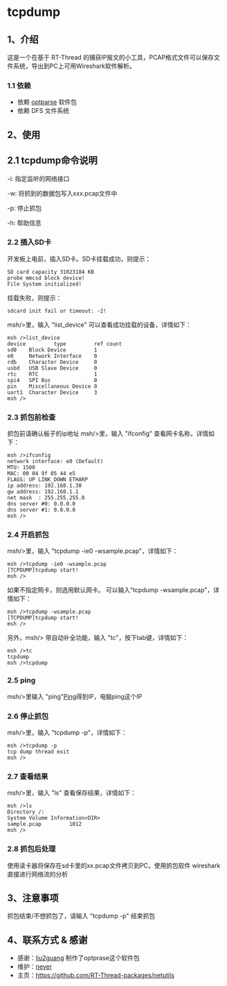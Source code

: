 # tcpdump

## 1、介绍
这是一个在基于 RT-Thread 的捕获IP报文的小工具，PCAP格式文件可以保存文件系统，导出到PC上可用Wireshark软件解析。

### 1.1 依赖

- 依赖 [optparse](https://github.com/liu2guang/optparse) 软件包
- 依赖 DFS 文件系统


## 2、使用

## 2.1 tcpdump命令说明

-i: 指定监听的网络接口

-w: 将抓到的数据包写入xxx.pcap文件中

-p: 停止抓包

-h: 帮助信息

### 2.2 插入SD卡

开发板上电前，插入SD卡。SD卡挂载成功，则提示：
```
SD card capacity 31023104 KB
probe mmcsd block device!
File System initialized!
```

挂载失败，则提示：

```
sdcard init fail or timeout: -2!
```

msh/>里，输入 "list_device" 可以查看成功挂载的设备，详情如下：

```
msh />list_device
device         type         ref count
sd0    Block Device         1       
e0     Network Interface    0       
rdb    Character Device     0       
usbd   USB Slave Device     0                   
rtc    RTC                  1       
spi4   SPI Bus              0       
pin    Miscellaneous Device 0       
uart1  Character Device     3       
msh />
```

### 2.3 抓包前检查

抓包前请确认板子的ip地址
msh/>里，输入 "ifconfig" 查看网卡名称，详情如下：

```
msh />ifconfig
network interface: e0 (Default)
MTU: 1500
MAC: 00 04 9f 05 44 e5 
FLAGS: UP LINK_DOWN ETHARP
ip address: 192.168.1.30
gw address: 192.168.1.1
net mask  : 255.255.255.0
dns server #0: 0.0.0.0
dns server #1: 0.0.0.0
msh />
```

### 2.4 开启抓包

msh/>里，输入 "tcpdump -ie0 -wsample.pcap"，详情如下：

```
msh />tcpdump -ie0 -wsample.pcap
[TCPDUMP]tcpdump start!
msh />
```

如果不指定网卡，则选用默认网卡。
可以输入"tcpdump -wsample.pcap"，详情如下：

```
msh />tcpdump -wsample.pcap
[TCPDUMP]tcpdump start!
msh />
```


另外，msh/> 带自动补全功能，输入 "tc"，按下tab键，详情如下：

```
msh />tc
tcpdump
msh />tcpdump
```

### 2.5 ping

msh/>里输入 "ping"[Ping](ping/README.md)得到IP，电脑ping这个IP

### 2.6 停止抓包

msh/>里，输入 "tcpdump -p"，详情如下：

```
msh />tcpdump -p
tcp dump thread exit
msh />
```

### 2.7 查看结果

msh/>里，输入 "ls" 查看保存结果，详情如下：

```
msh />ls
Directory /:
System Volume Information<DIR>                    
sample.pcap         1012                     
msh />
```

### 2.8 抓包后处理

使用读卡器将保存在sd卡里的xx.pcap文件拷贝到PC，使用抓包软件 wireshark 直接进行网络流的分析


## 3、注意事项

抓包结束/不想抓包了，请输入 "tcpdump -p" 结束抓包

## 4、联系方式 & 感谢

* 感谢：[liu2guang](https://github.com/liu2guang) 制作了optprase这个软件包
* 维护：[never](https://github.com/neverxie)
* 主页：https://github.com/RT-Thread-packages/netutils
